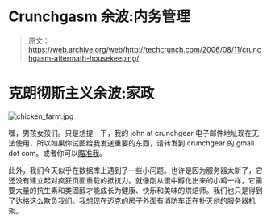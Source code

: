 # Crunchgasm 余波:内务管理

> 原文：<https://web.archive.org/web/http://techcrunch.com/2006/08/11/crunchgasm-aftermath-housekeeping/>

# 克朗彻斯主义余波:家政

![chicken_farm.jpg](img/3b766cb6122d495cd976119a5e0cb509.png)

嘿，男孩女孩们。只是想提一下，我的 john at crunchgear 电子邮件地址现在无法使用，所以如果你试图给我发送重要的东西，请转发到 crunchgear 的 gmail dot com。或者你可以[瞄准我](goim?screenname=johnbiggsny&message=Tip)。

此外，我们今天似乎在数据库上遇到了一些小问题。也许是因为服务器太新了，它还没有建立起对疯狂页面重载的抵抗力。就像刚从蛋中孵化出来的小鸡一样，它需要大量的抗生素和类固醇才能成长为健康、快乐和美味的烘焙师。我们也只是得到了[达格](https://web.archive.org/web/20210417134607/http://digg.com/gadgets/CrunchGear_Launched_For_the_Gadget_Obsessive)这么欺负我们。我想现在迈克的房子外面有消防车正在扑灭他的服务器机架。